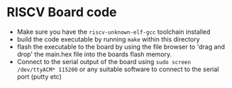 # RISCV Board code

- Make sure you have the `riscv-unknown-elf-gcc` toolchain installed
- build the code executable by running `make` within this directory
- flash the executable to the board by using the file browser to 'drag and drop' the main.hex file into the boards flash memory.
- Connect to the serial output of the board using `sudo screen /dev/ttyACM* 115200` or any suitable software to connect to the serial port (putty etc)
